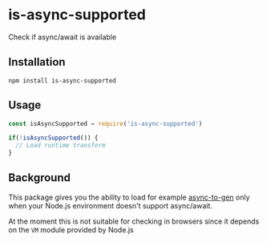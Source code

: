 # is-async-supported

Check if async/await is available

## Installation

`npm install is-async-supported`

## Usage

```javascript
const isAsyncSupported = require('is-async-supported')

if(!isAsyncSupported()) {
  // Load runtime transform
}
```

## Background

This package gives you the ability to load for example [async-to-gen](https://github.com/leebyron/async-to-gen) only when your Node.js environment doesn't support async/await.

At the moment this is not suitable for checking in browsers since it depends on the `VM` module provided by Node.js
